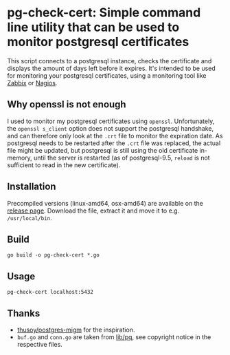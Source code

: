 # pg-check-cert: Simple command line utility that can be used to monitor postgresql certificates

This script connects to a postgresql instance, checks the certificate and displays the amount of days left before it expires.
It's intended to be used for monitoring your postgresql certificates, using a monitoring tool like [Zabbix](http://www.zabbix.com/) or [Nagios](https://www.nagios.org/).

## Why openssl is not enough
I used to monitor my postgresql certificates using `openssl`. Unfortunately, the `openssl s_client` option does not support the postgresql handshake, and can therefore only look at the `.crt` file to monitor the expiration date.
As postgresql needs to be restarted after the `.crt` file was replaced, the actual file might be updated, but postgresql is still using the old certificate in-memory, until the server is restarted (as of postgresql-9.5, `reload` is not sufficient to read in the new certificate).

## Installation
Precompiled versions (linux-amd64, osx-amd64) are available on the [release page](https://github.com/chr4/pg-check-cert/releases).
Download the file, extract it and move it to e.g. `/usr/local/bin`.

## Build
```shell
go build -o pg-check-cert *.go
```

## Usage
```shell
pg-check-cert localhost:5432
```

## Thanks
- [thusoy/postgres-migm](https://github.com/thusoy/postgres-mitm/blob/master/postgres_get_server_cert.py) for the inspiration.
- `buf.go` and `conn.go` are taken from [lib/pq](https://github.com/lib/pq/), see copyright notice in the respective files.
